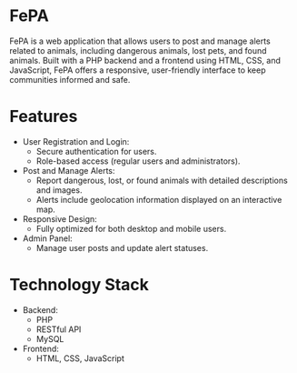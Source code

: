 # FePA
FePA is a web application that allows users to post and manage alerts related to animals, including dangerous animals, lost pets, and found animals. Built with a PHP backend and a frontend using HTML, CSS, and JavaScript, FePA offers a responsive, user-friendly interface to keep communities informed and safe.

# Features
- User Registration and Login:
  - Secure authentication for users.
  - Role-based access (regular users and administrators).
- Post and Manage Alerts:
  - Report dangerous, lost, or found animals with detailed descriptions and images.
  - Alerts include geolocation information displayed on an interactive map.
- Responsive Design:
  - Fully optimized for both desktop and mobile users.
- Admin Panel:
  - Manage user posts and update alert statuses.

# Technology Stack
- Backend:
  - PHP
  - RESTful API
  - MySQL
- Frontend:
  - HTML, CSS, JavaScript
